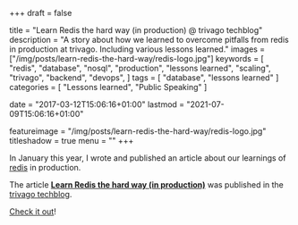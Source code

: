 +++
draft = false

title = "Learn Redis the hard way (in production) @ trivago techblog"
description = "A story about how we learned to overcome pitfalls from redis in production at trivago. Including various lessons learned."
images = ["/img/posts/learn-redis-the-hard-way/redis-logo.jpg"]
keywords = [
    "redis",
    "database",
    "nosql",
    "production",
    "lessons learned",
    "scaling",
    "trivago",
    "backend",
    "devops",
]
tags = [
    "database",
    "lessons learned"
]
categories = [
    "Lessons learned",
    "Public Speaking"
]

date = "2017-03-12T15:06:16+01:00"
lastmod = "2021-07-09T15:06:16+01:00"

featureimage = "/img/posts/learn-redis-the-hard-way/redis-logo.jpg"
titleshadow = true
menu = ""
+++

In January this year, I wrote and published an article about our learnings of [redis](https://redis.io/ "Website of the in-memory data structure store redis") in production.

The article **[Learn Redis the hard way (in production)](https://tech.trivago.com/2017/01/25/learn-redis-the-hard-way-in-production/ "Learn Redis the hard way (in production) at trivago techblog")** was published in the [trivago techblog](https://tech.trivago.com/ "Techblog of trivago").

[Check it out](https://tech.trivago.com/2017/01/25/learn-redis-the-hard-way-in-production/ "Learn Redis the hard way (in production) at trivago techblog")!